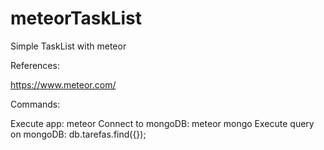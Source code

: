 # meteorTaskList
Simple TaskList with meteor

References:

https://www.meteor.com/

Commands:

Execute app: meteor
Connect to mongoDB: meteor mongo
Execute query on mongoDB: db.tarefas.find({});


